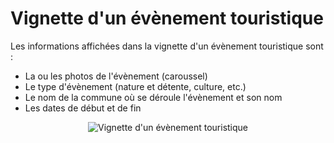 # Vignette d'un évènement touristique

Les informations affichées dans la vignette d'un évènement touristique sont :

- La ou les photos de l'évènement (caroussel) 
- Le type d'évènement (nature et détente, culture, etc.)
- Le nom de la commune où se déroule l'évènement et son nom
- Les dates de début et de fin

<center>
  <a title="Vignette d'un évènement touristique"><img src="/components/card_touristic_event.jpg" alt="Vignette d'un évènement touristique"></a>
</center>

